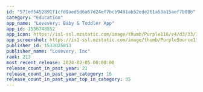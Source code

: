 ```yaml
---
id: "571ef5452891f1cfd9aed5d6a67d24ef7bcb9491ab52ede261a53a15aef7b08b"
category: "Education"
app_name: "Lovevery: Baby & Toddler App"
app_id: 1556748552
app_icon: https://is1-ssl.mzstatic.com/image/thumb/Purple116/v4/d3/33/3a/d3333a0a-0429-cb41-db1a-9046b3c91ce7/AppIcon-0-0-1x_U007emarketing-0-7-0-85-220.png/1024x1024bb.png
app_screenshot: https://is1-ssl.mzstatic.com/image/thumb/PurpleSource116/v4/b8/44/e1/b844e129-425d-0b39-3c28-e3c4a39be09e/40b4f73a-a97c-4a98-8153-c804547e587d_Frame1.jpg/1284x2778bb.png
publisher_id: 1533025813
publisher_name: "Lovevery, Inc"
rank: 213
most_recent_release: 2024-02-05 00:00:00
release_count_in_past_year: 21
release_count_in_past_year_category: 16
release_count_in_past_year_top_in_category: 35
---
```

